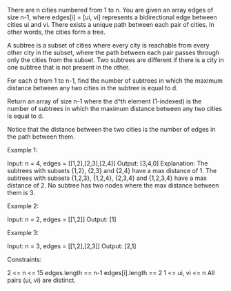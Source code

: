 There are n cities numbered from 1 to n. You are given an array edges of size
n-1, where edges[i] = [ui, vi] represents a bidirectional edge between cities
ui and vi. There exists a unique path between each pair of cities. In other
words, the cities form a tree.

A subtree is a subset of cities where every city is reachable from every
other city in the subset, where the path between each pair passes through
only the cities from the subset. Two subtrees are different if there is a
city in one subtree that is not present in the other.

For each d from 1 to n-1, find the number of subtrees in which the maximum
distance between any two cities in the subtree is equal to d.

Return an array of size n-1 where the d^th element (1-indexed) is the number
of subtrees in which the maximum distance between any two cities is equal to
d.

Notice that the distance between the two cities is the number of edges in the
path between them.


Example 1:




Input: n = 4, edges = [[1,2],[2,3],[2,4]]
Output: [3,4,0]
Explanation:
The subtrees with subsets {1,2}, {2,3} and {2,4} have a max distance of 1.
The subtrees with subsets {1,2,3}, {1,2,4}, {2,3,4} and {1,2,3,4} have a max
distance of 2.
No subtree has two nodes where the max distance between them is 3.


Example 2:


Input: n = 2, edges = [[1,2]]
Output: [1]


Example 3:


Input: n = 3, edges = [[1,2],[2,3]]
Output: [2,1]



Constraints:


2 <= n <= 15
edges.length == n-1
edges[i].length == 2
1 <= ui, vi <= n
All pairs (ui, vi) are distinct.



